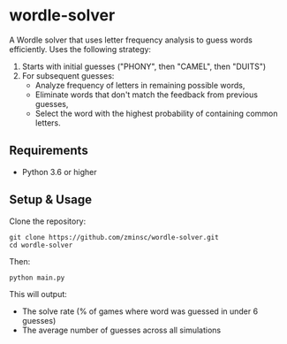 # wordle-solver

A Wordle solver that uses letter frequency analysis to guess words efficiently. Uses the following strategy:

1. Starts with initial guesses ("PHONY", then "CAMEL", then "DUITS")
2. For subsequent guesses:
   - Analyze frequency of letters in remaining possible words,
   - Eliminate words that don't match the feedback from previous guesses,
   - Select the word with the highest probability of containing common letters.

## Requirements

- Python 3.6 or higher

## Setup & Usage

Clone the repository:

```
git clone https://github.com/zminsc/wordle-solver.git
cd wordle-solver
```

Then:

```
python main.py
```

This will output:

- The solve rate (% of games where word was guessed in under 6 guesses)
- The average number of guesses across all simulations
